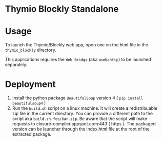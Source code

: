 Thymio Blockly Standalone
=========================


Usage
=====

To launch the Thymio/Blockly web app, open one on the html file in the `thymio_blockly`
directory.


This applications requires the `Web Bridge` (aka `asebahttp`) to be launched separately.

Deployment
==========

1. Install the python package `BeautifulSoup` version 4 ( `pip install beautifulsoup4` )
2. Run the `build.sh` script on a linux machine. It will create a redistribuable zip file in
the current directory. You can provide a different path to the script aka `build.sh foo/bar.zip`.
Be aware that the script will make requests to closure-compiler.appspot.com:443 ( https ).
The packaged version can be launcher through the index.html file at the root of the extracted package.

